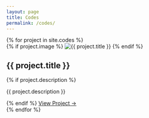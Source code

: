 ```yaml
---
layout: page
title: Codes
permalink: /codes/
---
```


<div class="collection-grid">
{% for project in site.codes %}
    <div class="collection-item">
        {% if project.image %}
            <img src="{{ project.image }}" alt="{{ project.title }}">
        {% endif %}
        <div class="item-content">
            <h2>{{ project.title }}</h2>
            {% if project.description %}
                <p>{{ project.description }}</p>
            {% endif %}
            <a href="{{ project.url }}" class="post-link">View Project →</a>
        </div>
    </div>
{% endfor %}
</div> 